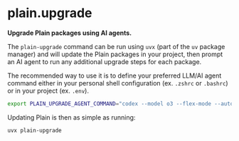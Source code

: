 # plain.upgrade

**Upgrade Plain packages using AI agents.**

The `plain-upgrade` command can be run using `uvx` (part of the `uv` package manager) and will update the Plain packages in your project, then prompt an AI agent to run any additional upgrade steps for each package.

The recommended way to use it is to define your preferred LLM/AI agent command either in your personal shell configuration (ex. `.zshrc` or `.bashrc`) or in your project (ex. `.env`).

```bash
export PLAIN_UPGRADE_AGENT_COMMAND="codex --model o3 --flex-mode --auto-edit"
```

Updating Plain is then as simple as running:

```bash
uvx plain-upgrade
```
